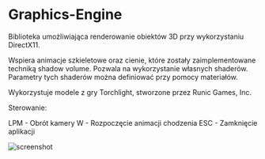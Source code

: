 # Graphics-Engine

Biblioteka umożliwiająca renderowanie obiektów 3D przy wykorzystaniu DirectX11.

Wspiera animacje szkieletowe oraz cienie, które zostały zaimplementowane techniką shadow volume. Pozwala na wykorzystanie własnych shaderów. Parametry tych shaderów można definiować przy pomocy materiałów.

Wykorzystuje modele z gry Torchlight, stworzone przez Runic Games, Inc.

Sterowanie:

LPM - Obrót kamery
W - Rozpoczęcie animacji chodzenia
ESC - Zamknięcie aplikacji

![screenshot](http://i.imgur.com/wU9PsFo.png)